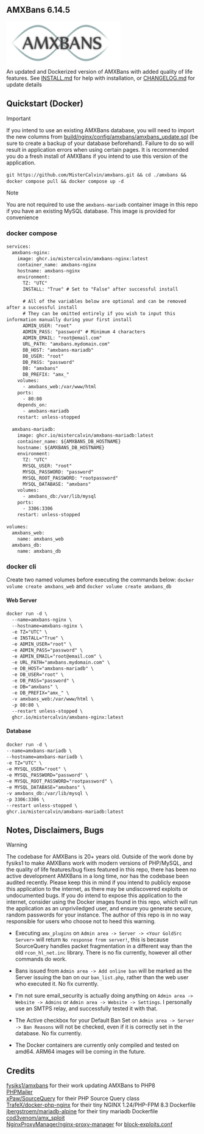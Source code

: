## AMXBans 6.14.5
![AMXBans 6.14.5](build/nginx/config/amxbans/web/images/banner/amxbans.png "AMXBans")  
An updated and Dockerized version of AMXBans with added quality of life features. See [INSTALL.md](INSTALL.md) for help with installation, or [CHANGELOG.md](CHANGELOG.md) for update details

## Quickstart (Docker)

> [!IMPORTANT]  
> If you intend to use an existing AMXBans database, you will need to import the new columns from [build/nginx/config/amxbans/amxbans_update.sql](build/nginx/config/amxbans/amxbans_update.sql) (be sure to create a backup of your database beforehand). Failure to do so will result in application errors when using certain pages. It is recommended you do a fresh install of AMXBans if you intend to use this version of the application.

`git https://github.com/MisterCalvin/amxbans.git && cd ./amxbans && docker compose pull && docker compose up -d`

> [!NOTE]
> You are not required to use the `amxbans-mariadb` container image in this repo if you have an existing MySQL database. This image is provided for convenience

### docker compose
```
services:
  amxbans-nginx:
    image: ghcr.io/mistercalvin/amxbans-nginx:latest
    container_name: amxbans-nginx
    hostname: amxbans-nginx
    environment:
      TZ: "UTC"
      INSTALL: "True" # Set to "False" after successful install
      
      # All of the variables below are optional and can be removed after a successful install
      # They can be omitted entirely if you wish to input this information manually during your first install
      ADMIN_USER: "root"
      ADMIN_PASS: "password" # Minimum 4 characters
      ADMIN_EMAIL: "root@email.com"
      URL_PATH: "amxbans.mydomain.com"
      DB_HOST: "amxbans-mariadb"
      DB_USER: "root"
      DB_PASS: "password"
      DB: "amxbans"
      DB_PREFIX: "amx_"
    volumes:
      - amxbans_web:/var/www/html
    ports:
      - 80:80
    depends_on:
      - amxbans-mariadb
    restart: unless-stopped

  amxbans-mariadb:
    image: ghcr.io/mistercalvin/amxbans-mariadb:latest
    container_name: ${AMXBANS_DB_HOSTNAME} 
    hostname: ${AMXBANS_DB_HOSTNAME} 
    environment:
      TZ: "UTC"
      MYSQL_USER: "root"
      MYSQL_PASSWORD: "password"
      MYSQL_ROOT_PASSWORD: "rootpassword"
      MYSQL_DATABASE: "amxbans"
    volumes:
      - amxbans_db:/var/lib/mysql
    ports:
      - 3306:3306
    restart: unless-stopped

volumes:
  amxbans_web:
    name: amxbans_web
  amxbans_db:
    name: amxbans_db
```

### docker cli

Create two named volumes before executing the commands below: `docker volume create amxbans_web` and `docker volume create amxbans_db`

#### Web Server
```
docker run -d \
  --name=amxbans-nginx \
  --hostname=amxbans-nginx \
  -e TZ="UTC" \
  -e INSTALL="True" \
  -e ADMIN_USER="root" \
  -e ADMIN_PASS="password" \
  -e ADMIN_EMAIL="root@email.com" \
  -e URL_PATH="amxbans.mydomain.com" \
  -e DB_HOST="amxbans-mariadb" \
  -e DB_USER="root" \
  -e DB_PASS="password" \
  -e DB="amxbans" \
  -e DB_PREFIX="amx_" \
  -v amxbans_web:/var/www/html \
  -p 80:80 \
  --restart unless-stopped \
  ghcr.io/mistercalvin/amxbans-nginx:latest
  ```

#### Database
  ```
  docker run -d \
  --name=amxbans-mariadb \
  --hostname=amxbans-mariadb \
  -e TZ="UTC" \
  -e MYSQL_USER="root" \
  -e MYSQL_PASSWORD="password" \
  -e MYSQL_ROOT_PASSWORD="rootpassword" \
  -e MYSQL_DATABASE="amxbans" \
  -v amxbans_db:/var/lib/mysql \
  -p 3306:3306 \
  --restart unless-stopped \
  ghcr.io/mistercalvin/amxbans-mariadb:latest
```

## Notes, Disclaimers, Bugs

> [!WARNING]
> The codebase for AMXBans is 20+ years old. Outside of the work done by fysiks1 to make AMXBans work with modern versions of PHP/MySQL, and the quality of life features/bug fixes featured in this repo, there has been no active development AMXBans in a long time, nor has the codebase been audited recently. Please keep this in mind if you intend to publicly expose this application to the internet, as there may be undiscovered exploits or undocumented bugs. If you do intend to expose this application to the internet, consider using the Docker images found in this repo, which will run the application as an unpriviledged user, and ensure you generate secure, random passwords for your instance. The author of this repo is in no way responsible for users who choose not to heed this warning.

- Executing `amx_plugins` on `Admin area -> Server -> <Your GoldSrc Server>` will return `No response from server!`, this is because SourceQuery handles packet fragmentation in a different way than the old `rcon_hl_net.inc` library. There is no fix currently, however all other commands do work.

- Bans issued from `Admin area -> Add online ban` will be marked as the Server issuing the ban on our `ban_list.php`, rather than the web user who executed it. No fix currently.

- I'm not sure email_security is actually doing anything on `Admin area -> Website -> Admins` or `Admin area -> Website -> Settings`. I personally use an SMTPS relay, and successfully tested it with that.

- The Active checkbox for your Default Ban Set on `Admin area -> Server -> Ban Reasons` will not be checked, even if it is correctly set in the database. No fix currently.

- The Docker containers are currently only compiled and tested on amd64. ARM64 images will be coming in the future.

## Credits

[fysiks1/amxbans](https://github.com/fysiks1/amxbans) for their work updating AMXBans to PHP8  
[PHPMailer](https://github.com/PHPMailer/PHPMailer)  
[xPaw/SourceQuery](https://github.com/xPaw/PHP-Source-Query) for their PHP Source Query class  
[TrafeX/docker-php-nginx](https://github.com/TrafeX/docker-php-nginx) for their tiny NGINX 1.24/PHP-FPM 8.3 Dockerfile  
[jbergstroem/mariadb-alpine](https://github.com/jbergstroem/mariadb-alpine) for their tiny mariadb Dockerfile   
[cod3venom/amx_sploit](https://github.com/cod3venom/amx_sploit)  
[NginxProxyManager/nginx-proxy-manager](https://github.com/NginxProxyManager/nginx-proxy-manager) for [block-exploits.conf](build/nginx/config/conf.d/include/block-exploits.conf)